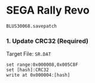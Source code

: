 # SEGA Rally  Revo 

`BLUS30068.savepatch`

### 1. Update CRC32 (Required)

Target File: `SR.DAT`

```
set range:0x000008,0x005C8F
set [hash]:CRC32
write at 0x000004:[hash]
```

